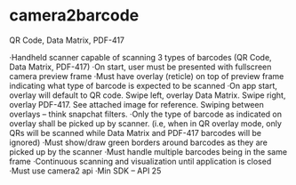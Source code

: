 # camera2barcode
QR Code, Data Matrix, PDF-417


·Handheld scanner capable of scanning 3 types of barcodes (QR Code, Data Matrix, PDF-417)
·On start, user must be presented with fullscreen camera preview frame
·Must have overlay (reticle) on top of preview frame indicating what type of barcode is expected to be scanned
·On app start, overlay will default to QR code. Swipe left, overlay Data Matrix. Swipe right, overlay PDF-417. See attached image for reference. Swiping between overlays – think snapchat filters.
·Only the type of barcode as indicated on overlay shall be picked up by scanner. (i.e, when in QR overlay mode, only QRs will be scanned while Data Matrix and PDF-417 barcodes will be ignored)
·Must show/draw green borders around barcodes as they are picked up by the scanner
·Must handle multiple barcodes being in the same frame
·Continuous scanning and visualization until application is closed
·Must use camera2 api
·Min SDK – API 25
